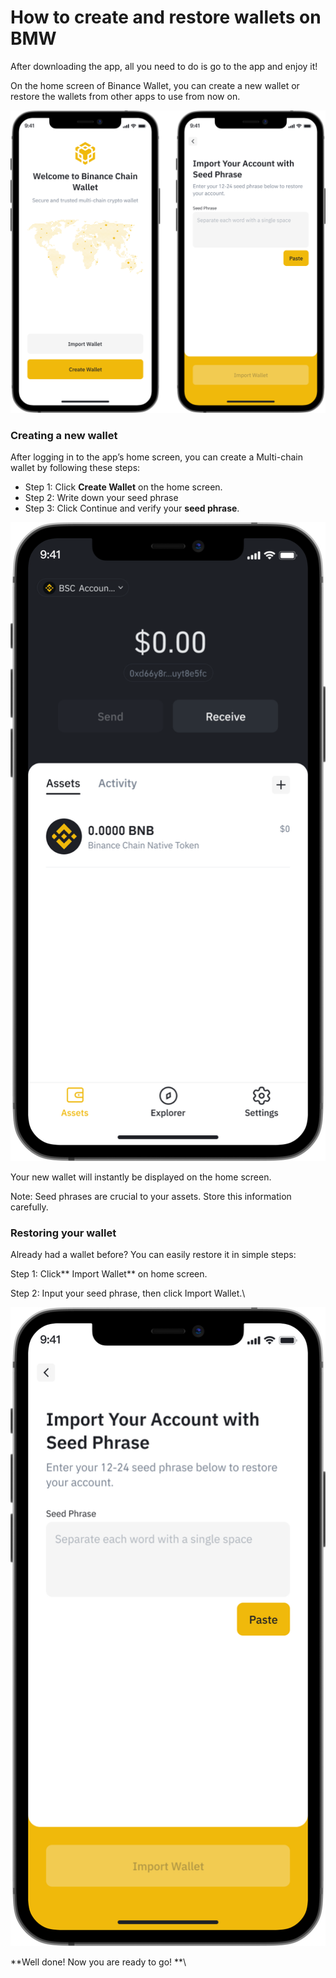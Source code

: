 # How to create and restore wallets on BMW

After downloading the app, all you need to do is go to the app and enjoy it!

On the home screen of Binance Wallet, you can create a new wallet or restore the wallets from other apps to use from now on.

![](../../../.gitbook/assets/1.png)



### **Creating a new wallet**

After logging in to the app’s home screen, you can create a Multi-chain wallet by following these steps:

* Step 1: Click **Create Wallet** on the home screen.
* Step 2: Write down your seed phrase
* Step 3: Click Continue and verify your **seed phrase**.

![](../../../.gitbook/assets/2.png)

Your new wallet will instantly be displayed on the home screen.&#x20;

Note: Seed phrases are crucial to your assets. Store this information carefully.

### **Restoring your wallet**

Already had a wallet before? You can easily restore it in simple steps:

Step 1: Click** Import Wallet** on home screen.

Step 2: Input your seed phrase, then click Import Wallet.\


![](../../../.gitbook/assets/3.png)

**Well done! Now you are ready to go! **\
